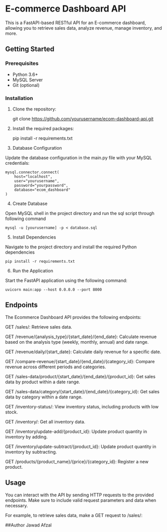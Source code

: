 # E-commerce Dashboard API

This is a FastAPI-based RESTful API for an E-commerce dashboard, allowing you to retrieve sales data, analyze revenue, manage inventory, and more.

## Getting Started

### Prerequisites

- Python 3.6+
- MySQL Server
- Git (optional)

### Installation

1. Clone the repository:

    git clone https://github.com/yourusername/ecom-dashboard-api.git
   
2. Install the required packages:

    pip install -r requirements.txt

3. Database Configuration

Update the database configuration in the main.py file with your MySQL credentials:

    mysql.connector.connect(
        host="localhost",
        user="yourusername",
        password="yourpassword",
        database="ecom_dashboard"
    )
    
4. Create Database
   
Open MySQL shell in the project directory and run the sql script through following command

    mysql -u [yourusername] -p < database.sql

5. Install Dependencies

Navigate to the project directory and install the required Python dependencies

    pip install -r requirements.txt

6. Run the Application

Start the FastAPI application using the following command:

    uvicorn main:app --host 0.0.0.0 --port 8000

## Endpoints

The Ecommerce Dashboard API provides the following endpoints:

GET /sales/: Retrieve sales data.

GET /revenue/{analysis_type}/{start_date}/{end_date}: Calculate revenue based on the analysis type (weekly, monthly, annual) and date range.

GET /revenue/daily/{start_date}: Calculate daily revenue for a specific date.

GET /compare-revenue/{start_date}/{end_date}/{category_id}: Compare revenue across different periods and categories.

GET /sales-data/product/{start_date}/{end_date}/{product_id}: Get sales data by product within a date range.

GET /sales-data/category/{start_date}/{end_date}/{category_id}: Get sales data by category within a date range.

GET /inventory-status/: View inventory status, including products with low stock.

GET /inventory/: Get all inventory data.

GET /inventory/update-add/{product_id}: Update product quantity in inventory by adding.

GET /inventory/update-subtract/{product_id}: Update product quantity in inventory by subtracting.

GET /products/{product_name}/{price}/{category_id}: Register a new product.

## Usage

You can interact with the API by sending HTTP requests to the provided endpoints. Make sure to include valid request parameters and data when necessary.

For example, to retrieve sales data, make a GET request to /sales/:

##Author
Jawad Afzal



